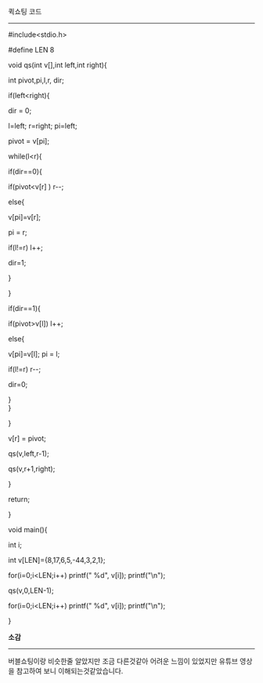 퀵쇼팅 코드
***********

 #include<stdio.h>
 
 #define LEN 8

 void qs(int v[],int left,int right){
 
  int pivot,pi,l,r, dir;
  
 if(left<right){
 
  dir = 0;
  
  l=left; r=right; pi=left; 
  
  pivot = v[pi];
  
  while(l<r){
  
   if(dir==0){
   
  if(pivot<v[r] ) r--;
    
  else{
    
  v[pi]=v[r];
     
  pi = r;
    
 if(l!=r) l++;
     
 dir=1;
     
  }
    
  }
   
  if(dir==1){
   
  if(pivot>v[l]) l++;
    
  else{
    
  v[pi]=v[l];
      pi = l;
     
if(l!=r) r--;
     
 dir=0;
     
 }  
     }
  
 }
  
v[r] = pivot;
  
qs(v,left,r-1);
  
qs(v,r+1,right);
  
}
 
return;
 
 
}

void main(){

int i;
 
int v[LEN]={8,17,6,5,-44,3,2,1};
 
for(i=0;i<LEN;i++) printf(" %d", v[i]); printf("\n");
 
qs(v,0,LEN-1);

for(i=0;i<LEN;i++) printf(" %d", v[i]); printf("\n");
 
}

**소감**
********
버블쇼팅이랑 비슷한줄 알았지만 조금 다른것같아 어려운 느낌이 있었지만 유튜브 영상을 참고하여 보니 이해되는것같았습니다.
